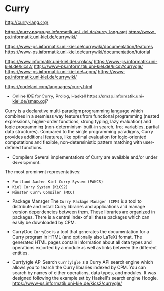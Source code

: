 # Curry

http://curry-lang.org/

https://curry.pages.ps.informatik.uni-kiel.de/curry-lang.org/
https://www-ps.informatik.uni-kiel.de/currywiki/

https://www-ps.informatik.uni-kiel.de/currywiki/documentation/features
https://www-ps.informatik.uni-kiel.de/currywiki/documentation/tutorial


https://www.informatik.uni-kiel.de/~pakcs/
https://www-ps.informatik.uni-kiel.de/kics2/
https://www-ps.informatik.uni-kiel.de/kics2/currygle/
https://www-ps.informatik.uni-kiel.de/~cpm/
https://www-ps.informatik.uni-kiel.de/currywiki/

https://codelani.com/languages/curry.html

* Online IDE for Curry, Prolog, Haskell
https://smap.informatik.uni-kiel.de/smap.cgi?

Curry is a declarative multi-paradigm programming language which combines in a seamless way features from functional programming (nested expressions, higher-order functions, strong typing, lazy evaluation) and logic programming (non-determinism, built-in search, free variables, partial data structures). Compared to the single programming paradigms, Curry provides additional features, like optimal evaluation for logic-oriented computations and flexible, non-deterministic pattern matching with user-defined functions.

* Compilers
Several implementations of Curry are available and/or under development. 

The most prominent representatives:
- `Portland Aachen Kiel Curry System (PAKCS)`
- `Kiel Curry System (KiCS2)`
- `Münster Curry Compiler (MCC)`

* Package Manager
The `Curry Package Manager (CPM)` is a tool to distribute and install Curry libraries and applications and manage version dependencies between them. These libraries are organized in packages. There is a central index of all these packages which can easily be downloaded by CPM.

* CurryDoc
`CurryDoc` is a tool that generates the documentation for a Curry program in HTML (and optionally also LaTeX) format. The generated HTML pages contain information about all data types and operations exported by a module as well as links between the different entities.

* Curr(y)gle API Search
`Curr(y)gle` is a Curry API search engine which allows you to search the Curry libraries indexed by CPM. You can search by names of either operations, data types, and modules. It was designed following the example set by Haskell's search engine Hoogle.
https://www-ps.informatik.uni-kiel.de/kics2/currygle/

